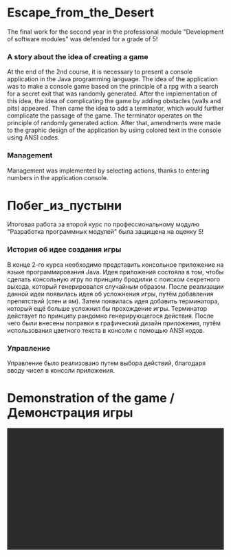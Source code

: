 # Escape_from_the_Desert
The final work for the second year in the professional module "Development of software modules" was defended for a grade of 5! 

### A story about the idea of creating a game
At the end of the 2nd course, it is necessary to present a console application in the Java programming language.
The idea of the application was to make a console game based on the principle of a rpg with a search for a secret exit that was randomly generated. 
After the implementation of this idea, the idea of complicating the game by adding obstacles (walls and pits) appeared.
Then came the idea to add a terminator, which would further complicate the passage of the game. The terminator operates on the principle of randomly generated action. 
After that, amendments were made to the graphic design of the application by using colored text in the console using ANSI codes.

### Management
Management was implemented by selecting actions, thanks to entering numbers in the application console.

# Побег_из_пустыни
Итоговая работа за второй курс по профессиональному модулю "Разработка программных модулей" была защищена на оценку 5! 

### История об идее создания игры
В конце 2-го курса необходимо представить консольное приложение на языке программирования Java.
Идея приложения состояла в том, чтобы сделать консольную игру по принципу бродилки с поиском секретного выхода, который генерировался случайным образом. 
После реализации данной идеи появилась идея об усложнения игры, путём добавления препятствий (стен и ям).
Затем появилась идея добавить терминатора, который ещё больше усложнил бы прохождение игры. Терминатор действует по принципу рандомно генерирующегося действия. 
После чего были внесены поправки в графический дизайн приложения, путём использования цветного текста в консоли с помощью ANSI кодов.

### Управление
Управление было реализовано путем выбора действий, благодаря вводу чисел в консоли приложения.



# Demonstration of the game / Демонстрация игры

![Image alt](https://github.com/K1rsN7/Escape_from_the_desert/blob/master/GamePlay.gif)
